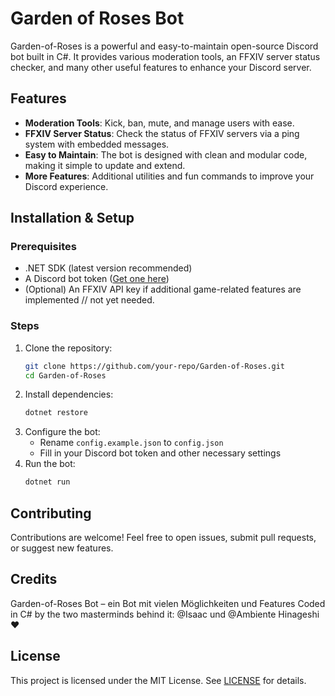 # Garden of Roses Bot

Garden-of-Roses is a powerful and easy-to-maintain open-source Discord bot built in C#. It provides various moderation tools, an FFXIV server status checker, and many other useful features to enhance your Discord server.

## Features
- **Moderation Tools**: Kick, ban, mute, and manage users with ease.
- **FFXIV Server Status**: Check the status of FFXIV servers via a ping system with embedded messages.
- **Easy to Maintain**: The bot is designed with clean and modular code, making it simple to update and extend.
- **More Features**: Additional utilities and fun commands to improve your Discord experience.

## Installation & Setup
### Prerequisites
- .NET SDK (latest version recommended)
- A Discord bot token ([Get one here](https://discord.com/developers/applications))
- (Optional) An FFXIV API key if additional game-related features are implemented // not yet needed.

### Steps
1. Clone the repository:
   ```sh
   git clone https://github.com/your-repo/Garden-of-Roses.git
   cd Garden-of-Roses
   ```
2. Install dependencies:
   ```sh
   dotnet restore
   ```
3. Configure the bot:
   - Rename `config.example.json` to `config.json`
   - Fill in your Discord bot token and other necessary settings
4. Run the bot:
   ```sh
   dotnet run
   ```

## Contributing
Contributions are welcome! Feel free to open issues, submit pull requests, or suggest new features.

## Credits
Garden-of-Roses Bot – ein Bot mit vielen Möglichkeiten und Features
Coded in C# by the two masterminds behind it:
@Isaac und @Ambiente Hinageshi ❤

## License
This project is licensed under the MIT License. See [LICENSE](LICENSE) for details.


